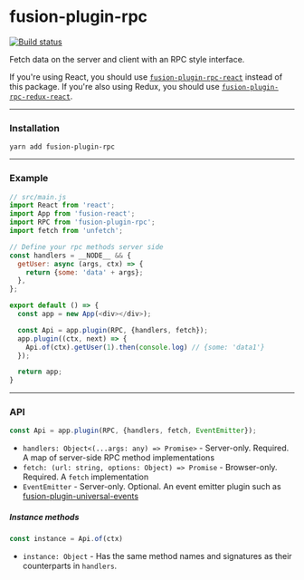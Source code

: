# fusion-plugin-rpc

[![Build status](https://badge.buildkite.com/5165e82185b13861275cd0a69f29c2a13bc66dfb9461ee4af5.svg?branch=master)](https://buildkite.com/uberopensource/fusion-plugin-rpc)

Fetch data on the server and client with an RPC style interface.

If you're using React, you should use [`fusion-plugin-rpc-react`](../fusion-plugin-rpc-react) instead of this package. If you're also using Redux, you should use [`fusion-plugin-rpc-redux-react`](../fusion-plugin-rpc-redux-react).

---

### Installation

```
yarn add fusion-plugin-rpc
```

---

### Example

```js
// src/main.js
import React from 'react';
import App from 'fusion-react';
import RPC from 'fusion-plugin-rpc';
import fetch from 'unfetch';

// Define your rpc methods server side
const handlers = __NODE__ && {
  getUser: async (args, ctx) => {
    return {some: 'data' + args};
  },
};

export default () => {
  const app = new App(<div></div>);

  const Api = app.plugin(RPC, {handlers, fetch});
  app.plugin((ctx, next) => {
    Api.of(ctx).getUser(1).then(console.log) // {some: 'data1'}
  });

  return app;
}
```

---

### API

```js
const Api = app.plugin(RPC, {handlers, fetch, EventEmitter});
```

- `handlers: Object<(...args: any) => Promise>` - Server-only. Required. A map of server-side RPC method implementations
- `fetch: (url: string, options: Object) => Promise` - Browser-only. Required. A `fetch` implementation
- `EventEmitter` - Server-only. Optional. An event emitter plugin such as [fusion-plugin-universal-events](../fusion-plugin-universal-events)

##### Instance methods

```js
const instance = Api.of(ctx)
```

- `instance: Object` - Has the same method names and signatures as their counterparts in `handlers`.
